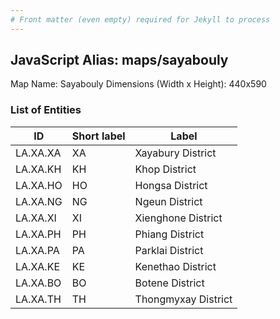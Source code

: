 ```yaml
---
# Front matter (even empty) required for Jekyll to process
---
```


## JavaScript Alias: maps/sayabouly

Map Name: Sayabouly
Dimensions (Width x Height): 440x590

### List of Entities

ID | Short label | Label
---|---|---|
LA.XA.XA|XA|Xayabury District
LA.XA.KH|KH|Khop District
LA.XA.HO|HO|Hongsa District
LA.XA.NG|NG|Ngeun District
LA.XA.XI|XI|Xienghone District
LA.XA.PH|PH|Phiang District
LA.XA.PA|PA|Parklai District
LA.XA.KE|KE|Kenethao District
LA.XA.BO|BO|Botene District
LA.XA.TH|TH|Thongmyxay District